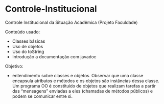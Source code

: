 # Controle-Institucional
Controle Institucional da Situação Acadêmica (Projeto Faculdade)

Conteúdo usado:
- Classes básicas
- Uso de objetos
- Uso do toString
- Introdução a documentação com javadoc

Objetivo:
- entendimento sobre classes e objetos. Observar que uma classe encapsula atributos e métodos e os objetos são instâncias dessa classe. Um programa OO é constituído de objetos que realizam tarefas a partir das “mensagens” enviadas a eles (chamadas de métodos públicos) e podem se comunicar entre si.
